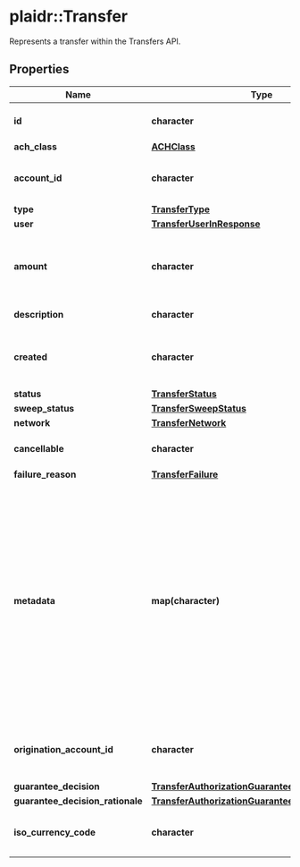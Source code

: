 # plaidr::Transfer

Represents a transfer within the Transfers API.

## Properties
Name | Type | Description | Notes
------------ | ------------- | ------------- | -------------
**id** | **character** | Plaid’s unique identifier for a transfer. | 
**ach_class** | [**ACHClass**](ACHClass.md) |  | 
**account_id** | **character** | The account ID that should be credited/debited for this transfer. | 
**type** | [**TransferType**](TransferType.md) |  | 
**user** | [**TransferUserInResponse**](TransferUserInResponse.md) |  | 
**amount** | **character** | The amount of the transfer (decimal string with two digits of precision e.g. \&quot;10.00\&quot;). | 
**description** | **character** | The description of the transfer. | 
**created** | **character** | The datetime when this transfer was created. This will be of the form &#x60;2006-01-02T15:04:05Z&#x60; | 
**status** | [**TransferStatus**](TransferStatus.md) |  | 
**sweep_status** | [**TransferSweepStatus**](TransferSweepStatus.md) |  | [optional] 
**network** | [**TransferNetwork**](TransferNetwork.md) |  | 
**cancellable** | **character** | When &#x60;true&#x60;, you can still cancel this transfer. | 
**failure_reason** | [**TransferFailure**](TransferFailure.md) |  | 
**metadata** | **map(character)** | The Metadata object is a mapping of client-provided string fields to any string value. The following limitations apply: - The JSON values must be Strings (no nested JSON objects allowed) - Only ASCII characters may be used - Maximum of 50 key/value pairs - Maximum key length of 40 characters - Maximum value length of 500 characters  | 
**origination_account_id** | **character** | Plaid’s unique identifier for the origination account that was used for this transfer. | 
**guarantee_decision** | [**TransferAuthorizationGuaranteeDecision**](TransferAuthorizationGuaranteeDecision.md) |  | 
**guarantee_decision_rationale** | [**TransferAuthorizationGuaranteeDecisionRationale**](TransferAuthorizationGuaranteeDecisionRationale.md) |  | 
**iso_currency_code** | **character** | The currency of the transfer amount, e.g. \&quot;USD\&quot; | 



